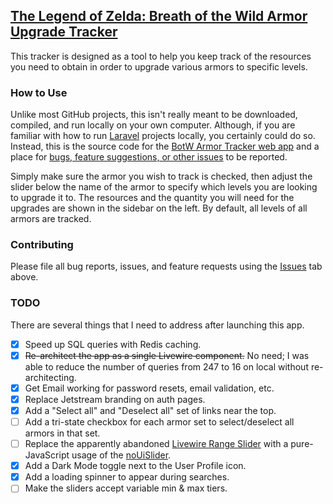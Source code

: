 ## [The Legend of Zelda: Breath of the Wild Armor Upgrade Tracker][botw]

This tracker is designed as a tool to help you keep track of the resources you need to obtain in order to upgrade various armors to specific levels.

### How to Use

Unlike most GitHub projects, this isn't really meant to be downloaded, compiled, and run locally on your own computer. Although, if you are familiar with how to run [Laravel](https://laravel.com) projects locally, you certainly could do so. Instead, this is the source code for the [BotW Armor Tracker web app][botw] and a place for [bugs, feature suggestions, or other issues][issues] to be reported.

Simply make sure the armor you wish to track is checked, then adjust the slider below the name of the armor to specify which levels you are looking to upgrade it to. The resources and the quantity you will need for the upgrades are shown in the sidebar on the left. By default, all levels of all armors are tracked.

### Contributing

Please file all bug reports, issues, and feature requests using the [Issues][issues] tab above.

### TODO

There are several things that I need to address after launching this app.

- [x] Speed up SQL queries with Redis caching.
- [x] ~~Re-architect the app as a single Livewire component.~~ No need; I was able to reduce the number of queries from 247 to 16 on local without re-architecting.
- [x] Get Email working for password resets, email validation, etc.
- [x] Replace Jetstream branding on auth pages.
- [x] Add a "Select all" and "Deselect all" set of links near the top.
- [ ] Add a tri-state checkbox for each armor set to select/deselect all armors in that set.
- [ ] Replace the apparently abandoned [Livewire Range Slider](https://github.com/jantinnerezo/livewire-range-slider) with a pure-JavaScript usage of the [noUiSlider](https://refreshless.com/nouislider/).
- [x] Add a Dark Mode toggle next to the User Profile icon.
- [x] Add a loading spinner to appear during searches.
- [ ] Make the sliders accept variable min & max tiers.

[botw]: https://botw.armortracker.com
[issues]: https://github.com/SturmB/botw-armor-upgrade-tracker/issues
